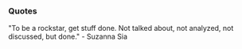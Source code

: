 ### Quotes
"To be a rockstar, get stuff done. Not talked about, not analyzed, not discussed, but done." - Suzanna Sia